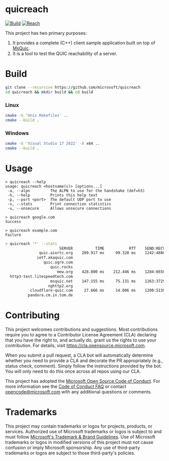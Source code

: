 # quicreach

[![Build](https://github.com/microsoft/quicreach/actions/workflows/build.yml/badge.svg)](https://github.com/microsoft/quicreach/actions/workflows/build.yml)
[![Reach](https://github.com/microsoft/quicreach/actions/workflows/reach.yml/badge.svg)](https://github.com/microsoft/quicreach/actions/workflows/reach.yml)

This project has two primary purposes:

1. It provides a complete (C++) client sample application built on top of [MsQuic](https://github.com/microsoft/msquic).
2. It is a tool to test the QUIC reachability of a server.

# Build

```Bash
git clone --recursive https://github.com/microsoft/quicreach
cd quicreach && mkdir build && cd build
```

### Linux
```Bash
cmake -G 'Unix Makefiles' ..
cmake --build .
```

### Windows
```Bash
cmake -G 'Visual Studio 17 2022' -A x64 ..
cmake --build .
```

# Usage

```
> quicreach --help
usage: quicreach <hostname(s)> [options...]
 -a, --alpn         The ALPN to use for the handshake (def=h3)
 -h, --help         Prints this help text
 -p, --port <port>  The default UDP port to use
 -s, --stats        Print connection statistics
 -u, --unsecure     Allows unsecure connections
```

```
> quicreach google.com
Success
```
```
> quicreach example.com
Failure
```

```Bash
> quicreach '*' --stats
                        SERVER          TIME           RTT    SEND:RECV           STATS
               quic.aiortc.org    209.917 ms     99.328 ms    1242:4880 (3.9x)    4545 RX CRYPTO
              ietf.akaquic.com
                 quic.ogre.com
                    quic.rocks
                       mew.org    428.800 ms    212.446 ms    1284:6650 (5.2x)    4541 RX CRYPTO
  http3-test.litespeedtech.com
                    msquic.net    147.155 ms     75.131 ms    1263:3729 (3.0x)    3461 RX CRYPTO
                   nghttp2.org
           cloudflare-quic.com     27.666 ms     14.006 ms    1200:5130 (4.3x)    2668 RX CRYPTO
          pandora.cm.in.tum.de
```

# Contributing

This project welcomes contributions and suggestions.  Most contributions require you to agree to a
Contributor License Agreement (CLA) declaring that you have the right to, and actually do, grant us
the rights to use your contribution. For details, visit https://cla.opensource.microsoft.com.

When you submit a pull request, a CLA bot will automatically determine whether you need to provide
a CLA and decorate the PR appropriately (e.g., status check, comment). Simply follow the instructions
provided by the bot. You will only need to do this once across all repos using our CLA.

This project has adopted the [Microsoft Open Source Code of Conduct](https://opensource.microsoft.com/codeofconduct/).
For more information see the [Code of Conduct FAQ](https://opensource.microsoft.com/codeofconduct/faq/) or
contact [opencode@microsoft.com](mailto:opencode@microsoft.com) with any additional questions or comments.

# Trademarks

This project may contain trademarks or logos for projects, products, or services. Authorized use of Microsoft
trademarks or logos is subject to and must follow
[Microsoft's Trademark & Brand Guidelines](https://www.microsoft.com/en-us/legal/intellectualproperty/trademarks/usage/general).
Use of Microsoft trademarks or logos in modified versions of this project must not cause confusion or imply Microsoft sponsorship.
Any use of third-party trademarks or logos are subject to those third-party's policies.
